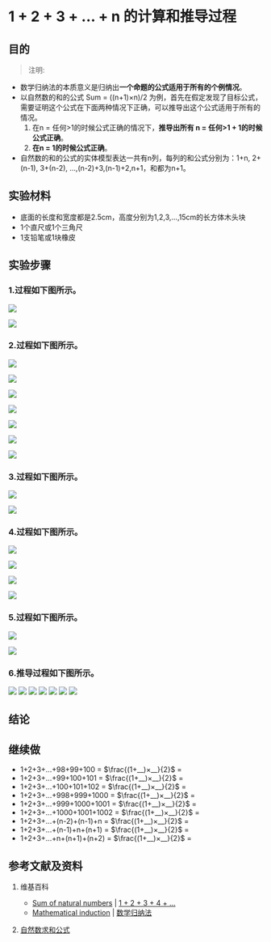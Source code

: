 # 1 + 2 + 3 + ... + n 的计算和推导过程

## 目的

> 注明:
>  
- 数学归纳法的本质意义是归纳出**一个命题的公式适用于所有的个例情况**。
- 以自然数的和的公式 Sum = ((n+1)×n)/2 为例，首先在假定发现了目标公式，需要证明这个公式在下面两种情况下正确，可以推导出这个公式适用于所有的情况。
	1. 在n = 任何>1的时候公式正确的情况下，**推导出所有 n = 任何>1 + 1的时候公式正确**。
	2. **在n = 1的时候公式正确**。
- 自然数的和的公式的实体模型表达一共有n列，每列的和公式分别为：1+n, 2+(n-1), 3+(n-2), ...,(n-2)+3,(n-1)+2,n+1，和都为n+1。

## 实验材料

- 底面的长度和宽度都是2.5cm，高度分别为1,2,3,...,15cm的长方体木头块
- 1个直尺或1个三角尺
- 1支铅笔或1块橡皮

## 实验步骤

### 1.过程如下图所示。

![](/images/数系/数学归纳法/1+2+3+...+n的计算和推导过程/1a1.jpg)

![](/images/数系/数学归纳法/1+2+3+...+n的计算和推导过程/1a2.jpg)

### 2.过程如下图所示。

![](/images/数系/数学归纳法/1+2+3+...+n的计算和推导过程/2a1.jpg)

![](/images/数系/数学归纳法/1+2+3+...+n的计算和推导过程/2a2.jpg)

![](/images/数系/数学归纳法/1+2+3+...+n的计算和推导过程/2a3.jpg)

![](/images/数系/数学归纳法/1+2+3+...+n的计算和推导过程/2a4.jpg)

![](/images/数系/数学归纳法/1+2+3+...+n的计算和推导过程/2a5.jpg)

![](/images/数系/数学归纳法/1+2+3+...+n的计算和推导过程/2b1.jpg)

![](/images/数系/数学归纳法/1+2+3+...+n的计算和推导过程/2b2.jpg)

### 3.过程如下图所示。

![](/images/数系/数学归纳法/1+2+3+...+n的计算和推导过程/3a1.jpg)

![](/images/数系/数学归纳法/1+2+3+...+n的计算和推导过程/3a2.jpg)

### 4.过程如下图所示。

![](/images/数系/数学归纳法/1+2+3+...+n的计算和推导过程/4a1.jpg)

![](/images/数系/数学归纳法/1+2+3+...+n的计算和推导过程/4a2.jpg)

![](/images/数系/数学归纳法/1+2+3+...+n的计算和推导过程/4a3.jpg)

![](/images/数系/数学归纳法/1+2+3+...+n的计算和推导过程/4a4.jpg)

### 5.过程如下图所示。

![](/images/数系/数学归纳法/1+2+3+...+n的计算和推导过程/5a1.jpg)

![](/images/数系/数学归纳法/1+2+3+...+n的计算和推导过程/5a2.jpg)

### 6.推导过程如下图所示。

![](/images/数系/数学归纳法/1+2+3+...+n的计算和推导过程/6a1.jpg)
![](/images/数系/数学归纳法/1+2+3+...+n的计算和推导过程/6a2.jpg)
![](/images/数系/数学归纳法/1+2+3+...+n的计算和推导过程/6a3.jpg)
![](/images/数系/数学归纳法/1+2+3+...+n的计算和推导过程/6a4.jpg)
![](/images/数系/数学归纳法/1+2+3+...+n的计算和推导过程/6a5.jpg)
![](/images/数系/数学归纳法/1+2+3+...+n的计算和推导过程/6a6.jpg)
![](/images/数系/数学归纳法/1+2+3+...+n的计算和推导过程/6a7.jpg)

## 结论

## 继续做

- 1+2+3+...+98+99+100 = $\frac{(1+__)×__}{2}$ =  
- 1+2+3+...+99+100+101 = $\frac{(1+__)×__}{2}$ =  
- 1+2+3+...+100+101+102 = $\frac{(1+__)×__}{2}$ = 
- 1+2+3+...+998+999+1000 = $\frac{(1+__)×__}{2}$ =  
- 1+2+3+...+999+1000+1001 = $\frac{(1+__)×__}{2}$ = 
- 1+2+3+...+1000+1001+1002 = $\frac{(1+__)×__}{2}$ = 
- 1+2+3+...+(n-2)+(n-1)+n = $\frac{(1+__)×__}{2}$ = 
- 1+2+3+...+(n-1)+n+(n+1) = $\frac{(1+__)×__}{2}$ = 
- 1+2+3+...+n+(n+1)+(n+2) = $\frac{(1+__)×__}{2}$ = 

## 参考文献及资料

1. 维基百科
	- [Sum of natural numbers](https://en.wikipedia.org/wiki/1_%2B_2_%2B_3_%2B_4_%2B_%E2%8B%AF) | [1 + 2 + 3 + 4 + …](https://zh.wikipedia.org/wiki/1_%2B_2_%2B_3_%2B_4_%2B_%E2%80%A6) 
	- [Mathematical induction](https://en.wikipedia.org/wiki/Mathematical_induction) | [数学归纳法](https://zh.wikipedia.org/wiki/数学归纳法) 

2. [自然数求和公式](https://baike.baidu.com/item/%E8%87%AA%E7%84%B6%E6%95%B0%E6%B1%82%E5%92%8C%E5%85%AC%E5%BC%8F/1574897)